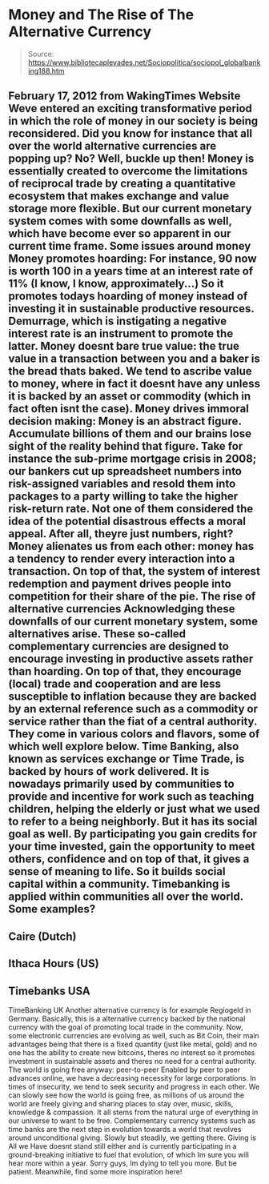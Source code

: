 # Money and The Rise of The Alternative Currency

> Source: https://www.bibliotecapleyades.net/Sociopolitica/sociopol_globalbanking188.htm

February 17, 2012
from
WakingTimes Website
Weve entered an exciting transformative period in which the role of money
in our society is being reconsidered.
Did you know for instance that all
over the world alternative currencies are popping up? No? Well, buckle up
then!
Money is essentially created to overcome the limitations of reciprocal trade
by creating a quantitative ecosystem that makes exchange and value storage
more flexible.
But our current monetary system comes with some downfalls as
well, which have become ever so apparent in our current time frame.
Some issues around money
Money promotes hoarding:
For instance, 90 now is worth 100 in a years
time at an interest rate of 11% (I know, I know, approximately...)
So it
promotes todays hoarding of money instead of investing it in sustainable
productive resources. Demurrage, which is instigating a negative interest
rate is an instrument to promote the latter.
Money doesnt bare true value: the true value in a transaction between you
and a baker is the bread thats baked. We tend to ascribe value to money,
where in fact it doesnt have any unless it is backed by an asset or
commodity (which in fact often isnt the case).
Money drives immoral decision making:
Money is an abstract figure.
Accumulate billions of them and our brains lose sight of the reality behind
that figure.
Take for instance the sub-prime mortgage crisis in 2008; our
bankers cut up spreadsheet numbers into risk-assigned variables and resold
them into packages to a party willing to take the higher risk-return rate.
Not one of them considered the idea of the potential disastrous effects a
moral appeal.
After all, theyre just numbers, right?
Money alienates us from each other:
money has a tendency to render every
interaction into a transaction.
On top of that, the system of interest
redemption and payment drives people into competition for their share of the
pie.
The rise of alternative currencies
Acknowledging these downfalls of our current monetary system, some
alternatives arise.
These so-called complementary currencies are designed to
encourage investing in productive assets rather than hoarding. On top of
that, they encourage (local) trade and cooperation and are less susceptible
to inflation because they are backed by an external reference such as a
commodity or service rather than the fiat of a central authority. They come
in various colors and flavors, some of which well explore below.
Time Banking, also known as services exchange or
Time Trade, is backed by
hours of work delivered.
It is nowadays primarily used by communities to
provide and incentive for work such as teaching children, helping the
elderly or just what we used to refer to a being neighborly. But it has its
social goal as well.
By participating you gain credits for your time
invested, gain the opportunity to meet others, confidence and on top of
that, it gives a sense of meaning to life. So it builds social capital
within a community.
Timebanking is applied
within communities all over the
world.
Some examples?
-
Caire (Dutch)
-
Ithaca Hours (US)
-
Timebanks USA
-
TimeBanking UK
Another alternative currency is for example Regiogeld in Germany. Basically,
this is a alternative currency backed by the national currency with the goal
of promoting local trade in the community.
Now, some electronic currencies are evolving as well, such as Bit Coin,
their main advantages being that there is a fixed quantity (just like metal,
gold) and no one has the ability to create new bitcoins, theres no interest
so it promotes investment in sustainable assets and theres no need for a
central authority.
The world is going free
anyway: peer-to-peer
Enabled by peer to peer advances online, we have a decreasing necessity for
large corporations.
In times of insecurity, we tend to seek security and
progress in each other. We can slowly see how the world is going free, as
millions of us around the world are freely giving and sharing places to stay
over, music, skills, knowledge & compassion. It all stems from the natural
urge of everything in our universe to want to be free.
Complementary currency systems such as time banks are the next step in
evolution towards a world that revolves around unconditional giving. Slowly
but steadily, we getting there.
Giving is All we Have doesnt stand still
either and is currently participating in a ground-breaking initiative to
fuel that evolution, of which Im sure you will hear more within a year.
Sorry guys, Im dying to tell you more. But be patient.
Meanwhile, find some
more inspiration here!
